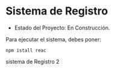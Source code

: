 <h1> Sistema de Registro </h1>

- Estado del Proyecto: En Construcción.

Para ejecutar el sistema, debes poner:

``npm istall reac``

sistema de Registro 2
